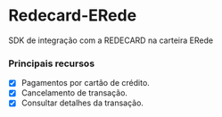 # Redecard-ERede
SDK de integração com a REDECARD na carteira ERede

### Principais recursos
* [x] Pagamentos por cartão de crédito.
* [x] Cancelamento de transação.
* [x] Consultar detalhes da transação.
